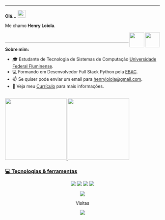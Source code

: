 <hr />
<p align="left" > 
  <b> Olá...</b>
  <img src="https://media.giphy.com/media/hvRJCLFzcasrR4ia7z/giphy.gif" width="25px">
</p>

<p align="left" >
Me chamo <b> Henry Loiola</b>.
</p>

<a href="https://api.whatsapp.com/send?phone=5521998006084" target="_blank">
  <img align="right" src="https://e7.pngegg.com/pngimages/874/257/png-clipart-whatsapp-computer-icons-computer-software-whatsapp-text-logo-thumbnail.png" width="48px"      height="48px">
</a>
<a href="https://www.linkedin.com/in/henry-loiola-89b049269/?original_referer=https%3A%2F%2Fwww%2Egoogle%2Ecom%2F&originalSubdomain=br" target="_blank">
  <img align="right" src="https://i.ibb.co/Kx2GSrT/linkedin.png" width="48px" height="48px">
</a>

<p align="left" >

<br/>
<hr />

**Sobre mim:**

- :mortar_board: Estudante de Tecnologia de Sistemas de Computação <a href = "https://pt.wikipedia.org/wiki/Universidade_Federal_Fluminense">Universidade Federal Fluminense</a>.
- :computer: Formando em Desenvolvedor Full Stack Python pela  <a href="https://ebaconline.com.br/"> EBAC</a>.    
- 📫 Se quiser pode enviar um email para henryloiola@gmail.com.
- 📝 Veja meu <a href="file:///C:/Users/Henry/Downloads/Curr%C3%ADculo_HenryLoiola%20(1).pdf" target="_blank">Currículo</a> para mais informações.
<br/>
<div>
  <a href="https://github.com/Henry-Loiola">
  <img height="200em" src="https://github-readme-stats.vercel.app/api?username=Henry-Loiola&show_icons=true&theme=dark&include_all_commits=true&count_private=true"/>
  <img height="200em" src="https://github-readme-stats.vercel.app/api/top-langs/?username=Henry-Loiola&layout=compact&langs_count=16&theme=dark"/>
</div>


### 💻  Tecnologias & ferramentas
<p align="center">

  <a>
    <img src="https://img.shields.io/badge/Python-FFD43B?style=for-the-badge&logo=python&logoColor=darkgreen" />
  </a>
  <a>
    <img src="https://img.shields.io/badge/JavaScript-F7DF1E?style=for-the-badge&logo=javascript&logoColor=black" />
  </a>
  <a>
    <img src="https://img.shields.io/badge/HTML5-E34F26?style=for-the-badge&logo=html5&logoColor=white" />
  </a>
  <a>
    <img src="https://img.shields.io/badge/CSS3-1572B6?style=for-the-badge&logo=css3&logoColor=white" />
  </a>
  <p align="center">
  <a>
    <img src="https://img.shields.io/badge/GitHub-100000?style=for-the-badge&logo=github&logoColor=white"/>
  </a>
  

</p>
  
<p align="center">Visitas</p>
<p align="center">   <img alingn="center" src="https://profile-counter.glitch.me/Henry-Loiola/count.svg" /></p>
